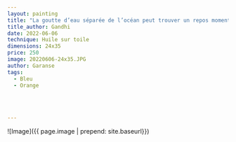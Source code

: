 ```yaml
---
layout: painting
title: "La goutte d’eau séparée de l’océan peut trouver un repos momentané, mais celle qui est dans l’océan ne connaît pas de repos." 
title_author: Gandhi 
date: 2022-06-06
technique: Huile sur toile
dimensions: 24x35
price: 250
image: 20220606-24x35.JPG
author: Garanse
tags:
  - Bleu
  - Orange
  
  
  
  
---
```

![Image]({{ page.image | prepend: site.baseurl}})

